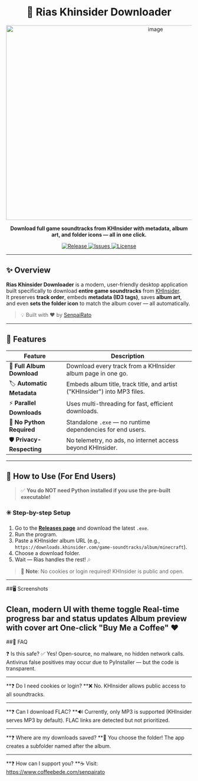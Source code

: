 <h1 align="center">🎵 Rias Khinsider Downloader</h1>

<p align="center">
 <img width="795" height="527" alt="image" src="https://github.com/user-attachments/assets/9855a852-9a66-410e-b587-6bea9ce711c6" />
</p>

<p align="center">
  <b>Download full game soundtracks from KHInsider with metadata, album art, and folder icons — all in one click.</b>
</p>

<p align="center">
  <a href="https://github.com/SenpaiRato/RiasKhinsiderDownloader/releases">
    <img src="https://img.shields.io/github/v/release/SenpaiRato/RiasKhinsiderDownloader?color=6aa6f8&style=for-the-badge" alt="Release">
  </a>
  <a href="https://github.com/SenpaiRato/RiasKhinsiderDownloader/issues">
    <img src="https://img.shields.io/github/issues/SenpaiRato/RiasKhinsiderDownloader?color=fcba03&style=for-the-badge" alt="Issues">
  </a>
  <a href="https://github.com/SenpaiRato/RiasKhinsiderDownloader/blob/main/LICENSE">
    <img src="https://img.shields.io/github/license/SenpaiRato/RiasKhinsiderDownloader?color=00c853&style=for-the-badge" alt="License">
  </a>
</p>

---

## ✨ Overview

**Rias Khinsider Downloader** is a modern, user-friendly desktop application built specifically to download **entire game soundtracks** from [KHInsider](https://downloads.khinsider.com).  
It preserves **track order**, embeds **metadata (ID3 tags)**, saves **album art**, and even **sets the folder icon** to match the album cover — all automatically.

> 💡 Built with ❤️ by [SenpaiRato](https://www.coffeebede.com/senpairato)

---

## 🚀 Features

| Feature | Description |
|--------|-------------|
| 🎵 **Full Album Download** | Download every track from a KHInsider album page in one go. |
| 🏷️ **Automatic Metadata** | Embeds album title, track title, and artist ("KHInsider") into MP3 files. |
| ⚡ **Parallel Downloads** | Uses multi-threading for fast, efficient downloads. |
| 🧼 **No Python Required** | Standalone `.exe` — no runtime dependencies for end users. |
| 🛡️ **Privacy-Respecting** | No telemetry, no ads, no internet access beyond KHInsider. |

---

## 🧩 How to Use (For End Users)

> ✅ **You do NOT need Python installed if you use the pre-built executable!**

### ✳️ Step-by-step Setup

1. Go to the **[Releases page](https://github.com/SenpaiRato/RiasKhinsiderDownloader/releases)** and download the latest `.exe`.
2. Run the program.
3. Paste a KHInsider album URL (e.g., `https://downloads.khinsider.com/game-soundtracks/album/minecraft`).
4. Choose a download folder.
5. Wait — Rias handles the rest! 🎶

> 🛑 **Note**: No cookies or login required! KHInsider is public and open.

---

##🖥️ Screenshots

Clean, modern UI with theme toggle
Real-time progress bar and status updates
Album preview with cover art
One-click "Buy Me a Coffee" ❤️
---

##🧠 FAQ

❓ Is this safe?
✅ Yes! Open-source, no malware, no hidden network calls. Antivirus false positives may occur due to PyInstaller — but the code is transparent.

---

**❓ Do I need cookies or login?
**❌ No. KHInsider allows public access to all soundtracks.

---

**❓ Can I download FLAC?
**🔊 Currently, only MP3 is supported (KHInsider serves MP3 by default). FLAC links are detected but not prioritized.

---

**❓ Where are my downloads saved?
**📁 You choose the folder! The app creates a subfolder named after the album.

---

**❓ How can I support you?
**☕ Visit: https://www.coffeebede.com/senpairato


